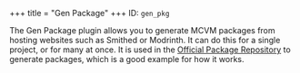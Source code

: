 +++
title = "Gen Package"
+++
ID: `gen_pkg`

The Gen Package plugin allows you to generate MCVM packages from hosting websites such as Smithed or Modrinth. It can do this for a single project, or for many at once. It is used in the [Official Package Repository](https://github.com/mcvm-launcher/packages) to generate packages, which is a good example for how it works.
